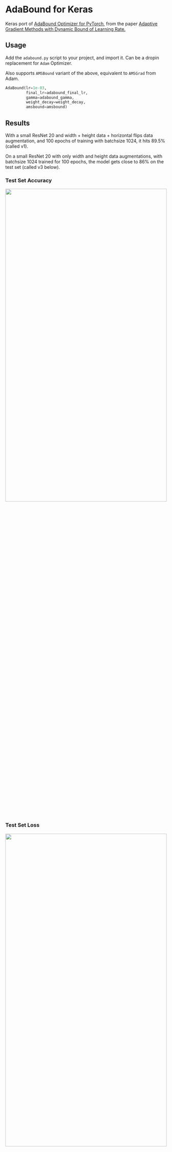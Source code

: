 # AdaBound for Keras

Keras port of [AdaBound Optimizer for PyTorch](https://github.com/Luolc/AdaBound), from the paper [Adaptive Gradient Methods with Dynamic Bound of Learning Rate.](https://openreview.net/forum?id=Bkg3g2R9FX)

## Usage

Add the `adabound.py` script to your project, and import it. Can be a dropin replacement for `Adam` Optimizer. 

Also supports `AMSBound` variant of the above, equivalent to `AMSGrad` from Adam.

```python
AdaBound(lr=1e-03,
         final_lr=adabound_final_lr,
         gamma=adabound_gamma,
         weight_decay=weight_decay,
         amsbound=amsbound)
```

## Results

With a small ResNet 20 and width + height data + horizontal flips data augmentation, and 100 epochs of training with batchsize 1024, it hits 89.5% (called v1).

On a small ResNet 20 with only width and height data augmentations, with batchsize 1024 trained for 100 epochs, the model gets close to 86% on the test set (called v3 below).


### Test Set Accuracy

<img src="https://github.com/titu1994/keras-adabound/blob/master/images/val_acc.PNG?raw=true" height=50% width=100%>

### Test Set Loss

<img src="https://github.com/titu1994/keras-adabound/blob/master/images/val_loss.PNG?raw=true" height=50% width=100%>

# Issue with clipping

For performance reasons, this currently works only on Tensorflow backend. Keras offers a `K.clip` function in its generic backend, but for some reason requires that the clipping values be only python floating point numbers, whereas Tensorflow can accept Tensors without an issue.

The values for these _can_ be read using `K.eval`, however this incurs a drastic performance cost, especially for the Optimizer which is called every batch for updates in a loop for every variable.

# Requirements
- Keras 2.2.4+ & Tensorflow 1.12+ (Only supports TF backend for now).
- Numpy
